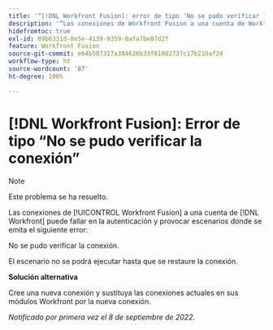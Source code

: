 ```yaml
---
title: '“[!DNL Workfront Fusion]: error de tipo ‘No se pudo verificar la conexión’”'
description: '“Las conexiones de Workfront Fusion a una cuenta de Workfront pueden fallar en la autenticación y provocar escenarios que emitan el siguiente error: No se pudo verificar la conexión”.'
hidefromtoc: true
exl-id: 89b6331d-8e5e-4139-9359-0afa7be07d2f
feature: Workfront Fusion
source-git-commit: e64b507317a384626b33f81802737c17b210af24
workflow-type: ht
source-wordcount: '87'
ht-degree: 100%

---
```


# [!DNL Workfront Fusion]: Error de tipo “No se pudo verificar la conexión”

>[!NOTE]
>
>Este problema se ha resuelto.

<!--This article is live by request for the workaround-->

Las conexiones de [!UICONTROL Workfront Fusion] a una cuenta de [!DNL Workfront] puede fallar en la autenticación y provocar escenarios donde se emita el siguiente error:

No se pudo verificar la conexión.

El escenario no se podrá ejecutar hasta que se restaure la conexión.

**Solución alternativa**

Cree una nueva conexión y sustituya las conexiones actuales en sus módulos Workfront por la nueva conexión.

_Notificado por primera vez el 8 de septiembre de 2022._

